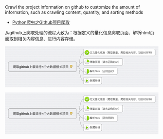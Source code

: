 Crawl the project information on github to customize the amount of information, such as crawling content, quantity, and sorting methods

 * [Python爬虫之Github项目爬取](http://ferdbi.com/2017/06/30/Python-Github-Crawler/)

从github上爬取处理的流程大致为：根据定义的量化信息爬取页面、解析html页面取到相关内容信息、进行内容存储。

![爬虫项目](https://github.com/haochuang/GithubCrawler/blob/master/crawler_1.png "爬虫项目")


![爬虫流程图](https://github.com/haochuang/GithubCrawler/blob/master/crawler_1.png "爬虫流程图")
